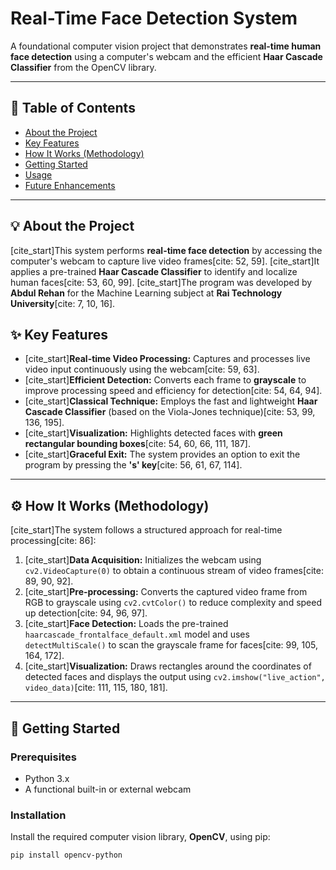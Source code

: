 # Real-Time Face Detection System

A foundational computer vision project that demonstrates **real-time human face detection** using a computer's webcam and the efficient **Haar Cascade Classifier** from the OpenCV library.

---

## 📖 Table of Contents
- [About the Project](#-about-the-project)
- [Key Features](#-key-features)
- [How It Works (Methodology)](#-how-it-works-methodology)
- [Getting Started](#-getting-started)
- [Usage](#-usage)
- [Future Enhancements](#-future-enhancements)

---

## 💡 About the Project

[cite_start]This system performs **real-time face detection** by accessing the computer's webcam to capture live video frames[cite: 52, 59]. [cite_start]It applies a pre-trained **Haar Cascade Classifier** to identify and localize human faces[cite: 53, 60, 99]. [cite_start]The program was developed by **Abdul Rehan** for the Machine Learning subject at **Rai Technology University**[cite: 7, 10, 16].

## ✨ Key Features

* [cite_start]**Real-time Video Processing:** Captures and processes live video input continuously using the webcam[cite: 59, 63].
* [cite_start]**Efficient Detection:** Converts each frame to **grayscale** to improve processing speed and efficiency for detection[cite: 54, 64, 94].
* [cite_start]**Classical Technique:** Employs the fast and lightweight **Haar Cascade Classifier** (based on the Viola-Jones technique)[cite: 53, 99, 136, 195].
* [cite_start]**Visualization:** Highlights detected faces with **green rectangular bounding boxes**[cite: 54, 60, 66, 111, 187].
* [cite_start]**Graceful Exit:** The system provides an option to exit the program by pressing the **'s' key**[cite: 56, 61, 67, 114].

---

## ⚙️ How It Works (Methodology)

[cite_start]The system follows a structured approach for real-time processing[cite: 86]:

1.  [cite_start]**Data Acquisition:** Initializes the webcam using `cv2.VideoCapture(0)` to obtain a continuous stream of video frames[cite: 89, 90, 92].
2.  [cite_start]**Pre-processing:** Converts the captured video frame from RGB to grayscale using `cv2.cvtColor()` to reduce complexity and speed up detection[cite: 94, 96, 97].
3.  [cite_start]**Face Detection:** Loads the pre-trained `haarcascade_frontalface_default.xml` model and uses `detectMultiScale()` to scan the grayscale frame for faces[cite: 99, 105, 164, 172].
4.  [cite_start]**Visualization:** Draws rectangles around the coordinates of detected faces and displays the output using `cv2.imshow("live_action", video_data)`[cite: 111, 115, 180, 181].

---

## 🚀 Getting Started

### Prerequisites

* Python 3.x
* A functional built-in or external webcam

### Installation

Install the required computer vision library, **OpenCV**, using pip:

```bash
pip install opencv-python
